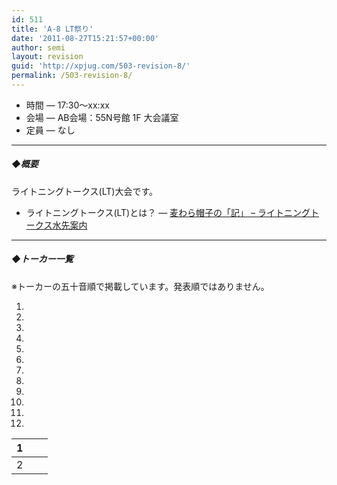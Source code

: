 ```yaml
---
id: 511
title: 'A-8 LT祭り'
date: '2011-08-27T15:21:57+00:00'
author: semi
layout: revision
guid: 'http://xpjug.com/503-revision-8/'
permalink: /503-revision-8/
---
```


- 時間 — 17:30～xx:xx
- 会場 — AB会場：55N号館 1F 大会議室
- 定員 — なし

---

##### ◆概要

ライトニングトークス(LT)大会です。

- ライトニングトークス(LT)とは？ — [麦わら帽子の「記」 – ライトニングトークス水先案内](http://mugiwara.jp/ki2/wifky.pl?p=LTGuide)

---

##### ◆トーカー一覧

※トーカーの五十音順で掲載しています。発表順ではありません。

1. 
2. 
3. 
4. 
5. 
6. 
7. 
8. 
9. 
10. 
11. 
12. 
| 1 |  |  |
|---|---|---|
| 2 |  |  | 3 |  |  | 4 |  |  | 5 |  |  | 6 |  |  | 7 |  |  | 8 |  |  | 9 |  |  | 10 |  |  | 11 |  |  | 12 | 良太 さん | 生存戦略 